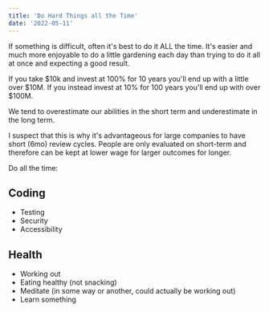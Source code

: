```yaml
---
title: 'Do Hard Things all the Time'
date: '2022-05-11'
---
```


If something is difficult, often it's best to do it ALL the time. It's easier
and much more enjoyable to do a little gardening each day than trying to do it
all at once and expecting a good result.

If you take $10k and invest at 100% for 10 years you'll end up with a little
over $10M. If you instead invest at 10% for 100 years you'll end up with over
$100M.

We tend to overestimate our abilities in the short term and underestimate in the
long term. 


I suspect that this is why it's advantageous for large companies to have short (6mo)
review cycles. People are only evaluated on short-term and therefore can be kept
at lower wage for larger outcomes for longer.

Do all the time:

## Coding

- Testing
- Security
- Accessibility

## Health

- Working out
- Eating healthy (not snacking)
- Meditate (in some way or another, could actually be working out)
- Learn something
